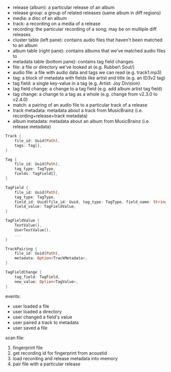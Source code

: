 - release (album): a particular release of an album
- release group: a group of related releases (same album in diff regions)
- media: a disc of an album
- track: a recording on a media of a release
- recording: the particular recording of a song; may be on multiple diff releases
- cluster table (left pane): contains audio files that haven't been matched to an album
- album table (right pane): contains albums that we've matched audio files to
- metadata table (bottom pane): contains tag field changes
- file: a file or directory we've looked at (e.g. Rubber\ Soul/)
- audio file: a file with audio data and tags we can read (e.g. track1.mp3)
- tag: a block of metadata with fields like artist and title (e.g. an ID3v2 tag)
- tag field: a single key-value in a tag (e.g. Artist: Joy Division)
- tag field change: a change to a tag field (e.g. add album artist tag field)
- tag change: a change to a tag as a whole (e.g. change from v2.3.0 to v2.4.0)
- match: a pairing of an audio file to a particular track of a release
- track metadata: metadata about a track from MusicBrainz (i.e. recording+release+track metadata)
- album metadata: metadata about an album from MusicBrainz (i.e. release metadata)

```rust
Track {
    file_id: Uuid(Path),
    tags: Tag[],
}

Tag {
    file_id: Uuid(Path),
    tag_type: TagType,
    fields: TagField[],
}

TagField {
    file_id: Uuid(Path),
    tag_type: TagType,
    field_id: Uuid(file_id: Uuid, tag_type: TagType, field_name: String),
    field_value: TagFieldValue,
}

TagFieldValue {
    TextValue(),
    UserTextValue(),
    ...
}

TrackPairing {
    file_id: Uuid(Path),
    metadata: Option<TrackMetadata>,
}

TagFieldChange {
    tag_field: TagField,
    new_value: Option<TagValue>,
}
```

events:

* user loaded a file
* user loaded a directory
* user changed a field's value
* user paired a track to metadata
* user saved a file

scan file:
1. fingerprint file
1. get recording id for fingerprint from acoustid
1. load recording and release metadata into memory
1. pair file with a particular release
